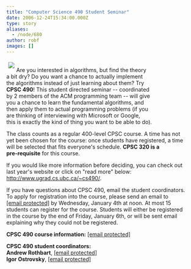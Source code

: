 ```yaml
---
title: "Computer Science 490 Student Seminar"
date: 2006-12-24T15:34:00.000Z
type: story
aliases:
  - /node/680
author: robf
images: []
---
```


<div class="field field-name-body field-type-text-with-summary field-label-hidden"><div class="field-items"><div class="field-item even"><p><img src="http://www.cs.ubc.ca/~depaulfm/ubc_logo.jpg" align="left" vspace="5" hspace="5"><br>
Are you interested in algorithms, but find the theory<br>
a bit dry?  Do you want a chance to actually implement<br>
the algorithms instead of just learning about them? Try<br>
<b>CPSC 490</b>!  This student directed seminar -- coordinated<br>
by 2 members of the ACM programming team -- will give<br>
you a chance to learn the fundamental algorithms, and<br>
then apply them to actual programming problems (if you<br>
are thinking of interviewing with Microsoft or Google,<br>
this is exactly the kind of thing you want to be able to do).  </p>
<p>The class counts as a regular 400-level CPSC course.  A time has not<br>
yet been chosen for the course: once students have registered, a time<br>
will be selected that fits everyone&apos;s schedule. <b>CPSC 320 is a<br>
pre-requisite</b> for this course.</p>
<p>If you would like more information before deciding, you can check out<br>
last year&apos;s website or click on &quot;read more&quot; below: <a href="http://www.ugrad.cs.ubc.ca/~cs490/">http://www.ugrad.cs.ubc.ca/~cs490/</a>.</p>
<p>If you have questions about CPSC 490, email the student coordinators.<br>
To apply for registration into the course, please send an email to<br>
<a href="/cdn-cgi/l/email-protection" class="__cf_email__" data-cfemail="3f5c4c0b060f7f4a584d5e5b115c4c114a5d5c115c5e">[email&#xA0;protected]</a> by Wednesday, January 4th at noon. At most 15<br>
students can register for the course. Students will either be registered<br>
in the course by the end of Friday, January 6th, or will be sent email<br>
explaining why they could not be registered.</p>
<p><b>CPSC 490 course information:</b> <a href="/cdn-cgi/l/email-protection" class="__cf_email__" data-cfemail="bcdfcf88858cfcc9dbceddd892dfcf92c9dedf92dfdd">[email&#xA0;protected]</a></p>
<p><b>CPSC 490 student coordinators:</b><br>
<b>Andrew Rothbart</b>, <a href="/cdn-cgi/l/email-protection" class="__cf_email__" data-cfemail="a9dbc6ddc1cbc8dbdde9cec4c8c0c587cac6c4">[email&#xA0;protected]</a><br>
<b>Igor Ostrovsky</b>, <a href="/cdn-cgi/l/email-protection" class="__cf_email__" data-cfemail="b2dbd5ddc0f2dbdcc6d7c0d1dad3dcd5d79cc7d0d19cd1d3">[email&#xA0;protected]</a></p>
</div></div></div>    <footer>
          </footer>